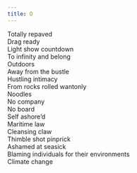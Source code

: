 ```yaml
---
title: O
---
```


Totally repaved\
Drag ready\
Light show countdown\
To infinity and belong\
Outdoors\
Away from the bustle\
Hustling intimacy\
From rocks rolled wantonly\
Noodles \
No company\
No board\
Self ashore’d\
Maritime law\
Cleansing claw\
Thimble shot pinprick\
Ashamed at seasick\
Blaming individuals for their environments\
Climate change
